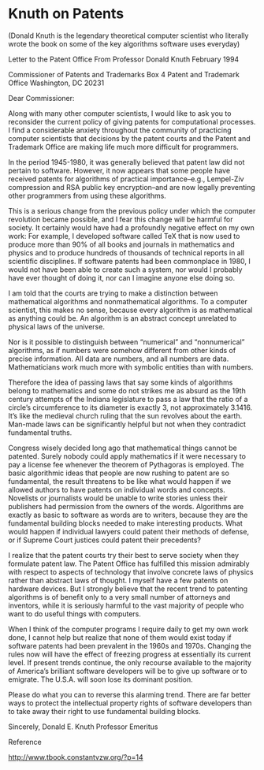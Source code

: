 # Knuth on Patents

(Donald Knuth is the legendary theoretical computer scientist who
literally wrote the book on some of the key algorithms software uses
everyday)

Letter to the Patent Office
From Professor Donald Knuth
February 1994

Commissioner of Patents and Trademarks
Box 4
Patent and Trademark Office
Washington, DC 20231

Dear Commissioner:

Along with many other computer scientists, I would like to ask you to
reconsider the current policy of giving patents for computational
processes. I find a considerable anxiety throughout the community of
practicing computer scientists that decisions by the patent courts and
the Patent and Trademark Office are making life much more difficult
for programmers.

In the period 1945-1980, it was generally believed that patent law did
not pertain to software. However, it now appears that some people
have received patents for algorithms of practical importance–e.g.,
Lempel-Ziv compression and RSA public key encryption–and are now
legally preventing other programmers from using these algorithms.

This is a serious change from the previous policy under which the
computer revolution became possible, and I fear this change will be
harmful for society. It certainly would have had a profoundly
negative effect on my own work: For example, I developed software
called TeX that is now used to produce more than 90% of all books
and journals in mathematics and physics and to produce hundreds of
thousands of technical reports in all scientific disciplines. If
software patents had been commonplace in 1980, I would not have been
able to create such a system, nor would I probably have ever thought
of doing it, nor can I imagine anyone else doing so.

I am told that the courts are trying to make a distinction between
mathematical algorithms and nonmathematical algorithms. To a computer
scientist, this makes no sense, because every algorithm is as
mathematical as anything could be. An algorithm is an abstract
concept unrelated to physical laws of the universe.

Nor is it possible to distinguish between “numerical” and
“nonnumerical” algorithms, as if numbers were somehow different from
other kinds of precise information. All data are numbers, and all
numbers are data. Mathematicians work much more with symbolic entities
than with numbers.

Therefore the idea of passing laws that say some kinds of algorithms
belong to mathematics and some do not strikes me as absurd as the 19th
century attempts of the Indiana legislature to pass a law that the
ratio of a circle’s circumference to its diameter is exactly 3, not
approximately 3.1416. It’s like the medieval church ruling that the
sun revolves about the earth. Man-made laws can be significantly
helpful but not when they contradict fundamental truths.

Congress wisely decided long ago that mathematical things cannot be
patented. Surely nobody could apply mathematics if it were necessary
to pay a license fee whenever the theorem of Pythagoras is
employed. The basic algorithmic ideas that people are now rushing to
patent are so fundamental, the result threatens to be like what would
happen if we allowed authors to have patents on individual words and
concepts. Novelists or journalists would be unable to write stories
unless their publishers had permission from the owners of the
words. Algorithms are exactly as basic to software as words are to
writers, because they are the fundamental building blocks needed to
make interesting products. What would happen if individual lawyers
could patent their methods of defense, or if Supreme Court justices
could patent their precedents?

I realize that the patent courts try their best to serve society when
they formulate patent law. The Patent Office has fulfilled this
mission admirably with respect to aspects of technology that involve
concrete laws of physics rather than abstract laws of thought. I
myself have a few patents on hardware devices. But I strongly believe
that the recent trend to patenting algorithms is of benefit only to a
very small number of attorneys and inventors, while it is seriously
harmful to the vast majority of people who want to do useful things
with computers.

When I think of the computer programs I require daily to get my own
work done, I cannot help but realize that none of them would exist
today if software patents had been prevalent in the 1960s and 1970s.
Changing the rules now will have the effect of freezing progress at
essentially its current level. If present trends continue, the only
recourse available to the majority of America’s brilliant software
developers will be to give up software or to emigrate. The
U.S.A. will soon lose its dominant position.

Please do what you can to reverse this alarming trend. There are far
better ways to protect the intellectual property rights of software
developers than to take away their right to use fundamental building
blocks.

Sincerely,
Donald E. Knuth
Professor Emeritus

Reference

http://www.tbook.constantvzw.org/?p=14

